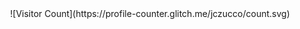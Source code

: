 <div align="center">
    <!--
    <img alt="visitors counter" src="https://profile-counter.glitch.me/jczucco/count.svg">
    -->
    ![Visitor Count](https://profile-counter.glitch.me/jczucco/count.svg)
</div>



<!--
**jczucco/jczucco** is a ✨ _special_ ✨ repository because its `README.md` (this file) appears on your GitHub profile.

Here are some ideas to get you started:

- 🔭 I’m currently working on ...
- 🌱 I’m currently learning ...
- 👯 I’m looking to collaborate on ...
- 🤔 I’m looking for help with ...
- 💬 Ask me about ...
- 📫 How to reach me: ...
- 😄 Pronouns: ...
- ⚡ Fun fact: ...
-->
